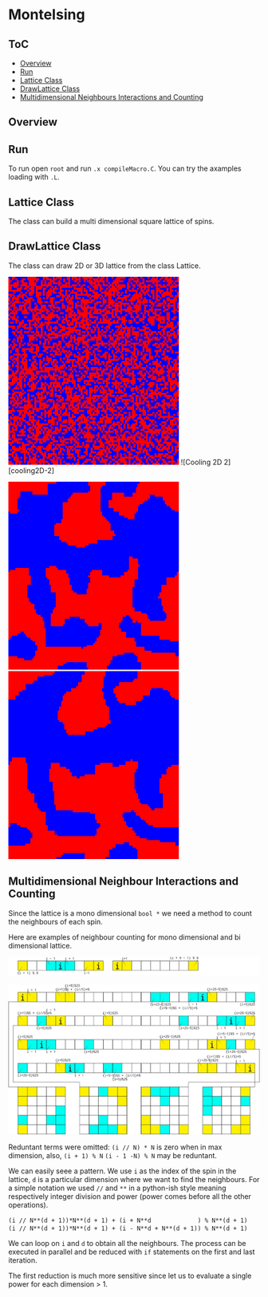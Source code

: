 # MonteIsing

## ToC
- [Overview](#overview)
- [Run](#run)
- [Lattice Class](#lattice-class)
- [DrawLattice Class](#drawlattice-class)
- [Multidimensional Neighbours Interactions and Counting](#multidimensional-neighbour-interactions-and-counting)

## Overview

## Run

To run open `root` and run `.x compileMacro.C`. You can try
the axamples loading with `.L`.

## Lattice Class

The class can build a multi dimensional square lattice of spins.

## DrawLattice Class

The class can draw 2D or 3D lattice from the class Lattice.

![Cooling 2D 1][cooling2D-1] ![Cooling 2D 2][cooling2D-2]

![Cooling 2D 3][cooling2D-3] ![Cooling 2D 4][cooling2D-4]

## Multidimensional Neighbour Interactions and Counting

Since the lattice is a mono dimensional `bool *` we need a method to
count the neighbours of each spin.

Here are examples of neighbour counting for mono dimensional and
bi dimensional lattice.

![1D Model][1Dmodel]

![2D model][2Dmodel]

Reduntant terms were omitted: `(i // N) * N` is zero when in max
dimension, also, `(i + 1) % N` `(i - 1 -N) % N` may be reduntant.

We can easily seee a pattern. We use `i` as the index of the
spin in the lattice, `d` is a particular dimension where we
want to find the neighbours.
For a simple notation we used `//` and `**` in a python-ish style
meaning respectively integer division and power (power comes before
all the other operations).

```
(i // N**(d + 1))*N**(d + 1) + (i + N**d             ) % N**(d + 1)
(i // N**(d + 1))*N**(d + 1) + (i - N**d + N**(d + 1)) % N**(d + 1)
```
We can loop on `i` and `d` to obtain all the neighbours. The process
can be executed in parallel and be reduced with `if` statements on
the first and last iteration.

The first reduction is much more sensitive since let us to evaluate
a single power for each dimension > 1.


[1Dmodel]: img/1D.png "1D Model"
[2Dmodel]: img/2D.png "2D Model"
[cooling2D-1]: img/1-50.gif "Cooling of 2D Lattice"
[cooling2D-1]: img/1-50.gif "Cooling of 2D Lattice"
[cooling2D-3]: img/3-50.gif "Cooling of 2D Lattice"
[cooling2D-4]: img/4-50.gif "Cooling of 2D Lattice"